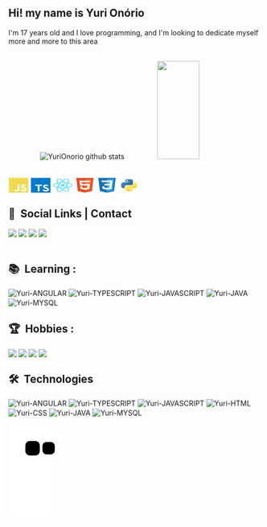 ## Hi! my name is  Yuri Onório 

I'm 17 years old and I love programming, and I'm looking to dedicate myself more and more to this area



<br>

<div align="center">  
  <img width="49%" height="195px" src="https://github-readme-stats.vercel.app/api?username=YuriOnorio&show_icons=true&count_private=true&hide_border=true&title_color=b50000&icon_color=800000&text_color=fff&bg_color=0d1117" alt="YuriOnorio github stats" /> 
  <img width="41%" height="195px" src="https://github-readme-stats.vercel.app/api/top-langs/?username=YuriOnorio&layout=compact&hide_border=true&title_color=b50000&text_color=fff&bg_color=0d1117" />
</div>
  
 <br> 
  
<div style="display: inline_block"><br>
  <img align="center" alt="Yuri-Js" height="30" width="40" src="https://raw.githubusercontent.com/devicons/devicon/master/icons/javascript/javascript-plain.svg">
  <img align="center" alt="Yuri-Ts" height="30" width="40" src="https://raw.githubusercontent.com/devicons/devicon/master/icons/typescript/typescript-plain.svg">
  <img align="center" alt="Yuri-React" height="30" width="40" src="https://raw.githubusercontent.com/devicons/devicon/master/icons/react/react-original.svg">
  <img align="center" alt="Yuri-HTML" height="30" width="40" src="https://raw.githubusercontent.com/devicons/devicon/master/icons/html5/html5-original.svg">
  <img align="center" alt="Yuri-CSS" height="30" width="40" src="https://raw.githubusercontent.com/devicons/devicon/master/icons/css3/css3-original.svg">
  <img align="center" alt="Yuri-Python" height="30" width="40" src="https://raw.githubusercontent.com/devicons/devicon/master/icons/python/python-original.svg">
  

  ## 📱 &nbsp;Social Links | Contact
<div>
  <a href="https://www.instagram.com/yuri_onorio/" target="_blank"><img src="https://img.shields.io/badge/-Instagram-%23E4405F?style=for-the-badge&logo=instagram&logoColor=white" target="_blank"></a>
  <a href="https://www.linkedin.com/in/yuri-on%C3%B3rio-000488257/" target="_blank"><img src="https://img.shields.io/badge/-LinkedIn-%230077B5?style=for-the-badge&logo=linkedin&logoColor=white" target="_blank"></a>
  <a href="https://wa.me/5514998122802" target="_blank"><img src="https://img.shields.io/badge/WhatsApp-25D366?style=for-the-badge&logo=whatsapp&logoColor=white" taget="_blank"></a>
  <a href="mailto:yronorio@gmail.com"><img src="https://img.shields.io/badge/Gmail-D14836?style=for-the-badge&logo=gmail&logoColor=white" target="_blank"></a>
</div>

<br>

## 📚 &nbsp;Learning :
<div style="display: inline-block;">
  <img align="center" alt="Yuri-ANGULAR" src="https://img.shields.io/badge/Angular-DD0031?style=for-the-badge&logo=angular&logoColor=white)" />
  <img align="center" alt="Yuri-TYPESCRIPT" src="https://img.shields.io/badge/TypeScript-007ACC?style=for-the-badge&logo=typescript&logoColor=white" />
  <img align="center" alt="Yuri-JAVASCRIPT" src="https://img.shields.io/badge/JavaScript-323330?style=for-the-badge&logo=javascript&logoColor=F7DF1E" />
  <img align="center" alt="Yuri-JAVA" src="https://img.shields.io/badge/Java-ED8B00?style=for-the-badge&logo=java&logoColor=white" />
  <img align="center" alt="Yuri-MYSQL" src="https://img.shields.io/badge/MySQL-00000F?style=for-the-badge&logo=mysql&logoColor=white" />
</div>
  
<br>
  
## 🏆 &nbsp;Hobbies : 
<div style="display: inline-block;">
  <img align="center" src="https://img.shields.io/badge/Xbox-107C10?style=for-the-badge&logo=xbox&logoColor=white" />
  <img align="center" src="https://img.shields.io/badge/Steam-000000?style=for-the-badge&logo=steam&logoColor=white" />
  <img align="center" src="https://img.shields.io/badge/Netflix-E50914?style=for-the-badge&logo=netflix&logoColor=white" />
  <img align="center" src="https://img.shields.io/badge/YouTube-FF0000?style=for-the-badge&logo=youtube&logoColor=white" />
</div>

<br>

## 🛠 &nbsp;Technologies
<div style="display: inline-block;">
  <img align="center" alt="Yuri-ANGULAR" src="https://img.shields.io/badge/Angular-DD0031?style=for-the-badge&logo=angular&logoColor=white)" />
  <img align="center" alt="Yuri-TYPESCRIPT" src="https://img.shields.io/badge/TypeScript-007ACC?style=for-the-badge&logo=typescript&logoColor=white" />
  <img align="center" alt="Yuri-JAVASCRIPT" src="https://img.shields.io/badge/JavaScript-F7DF1E?style=for-the-badge&logo=javascript&logoColor=black" />
  <img align="center" alt="Yuri-HTML" src="https://img.shields.io/badge/HTML5-E34F26?style=for-the-badge&logo=html5&logoColor=white)" />
  <img align="center" alt="Yuri-CSS" src="https://img.shields.io/badge/CSS3-1572B6?style=for-the-badge&logo=css3&logoColor=white" />
  <img align="center" alt="Yuri-JAVA" src="https://img.shields.io/badge/Java-ED8B00?style=for-the-badge&logo=java&logoColor=white" />
  <img align="center" alt="Yuri-MYSQL" src="https://img.shields.io/badge/MySQL-005C84?style=for-the-badge&logo=mysql&logoColor=white" />
</div>
 
  ![Snake animation](https://github.com/rafaballerini/rafaballerini/blob/output/github-contribution-grid-snake.svg)
 
</div>

